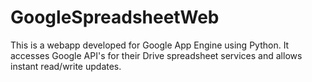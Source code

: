 # GoogleSpreadsheetWeb

This is a webapp developed for Google App Engine using Python. It accesses Google API's for their Drive spreadsheet services and allows instant read/write updates.
